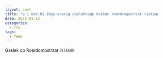 ```yaml
---
layout: post
title: "p 1 bzb-01 ibgs overig gaslekkage buiten roerdompstraat rietzangerstraat hank 205092 205532"
date: 2025-01-23
categories: 
  - rss
tags: 
  - feed
---
```


Gaslek op Roerdompstraat in Hank
